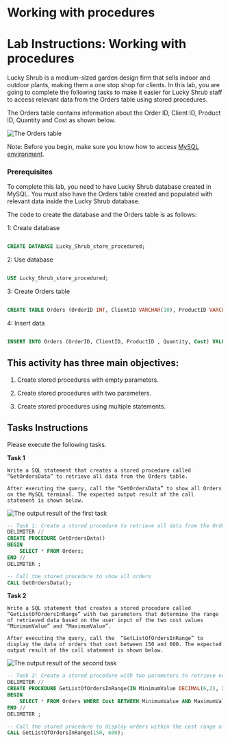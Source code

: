 # Working with procedures 

 
# Lab Instructions: Working with procedures 

Lucky Shrub is a medium-sized garden design firm that sells indoor and outdoor plants, making them a one stop shop for clients.  In this lab, you are going to complete the following tasks to make it easier for Lucky Shrub staff to access relevant data from the Orders table using stored procedures.   


The Orders table contains information about the Order ID, Client ID, Product ID, Quantity and Cost as shown below.  

 ![The Orders table](images/orders.png) 

Note: Before you begin, make sure you know how to access [MySQL environment](https://www.coursera.org/learn/database-structures-and-management-with-mysql/supplement/BSZK6/how-to-access-mysql-environment).

### Prerequisites  

To complete this lab, you need to have Lucky Shrub database created in MySQL. You must also have the Orders table created and populated with relevant data inside the Lucky Shrub database.  

The code to create the database and the Orders table is as follows:   

1: Create database 

```SQL 

CREATE DATABASE Lucky_Shrub_store_procedured; 

```  

2: Use database 

```SQL 

USE Lucky_Shrub_store_procedured; 

``` 

3: Create Orders table  

```SQL 

CREATE TABLE Orders (OrderID INT, ClientID VARCHAR(10), ProductID VARCHAR(10), Quantity INT, Cost DECIMAL(6, 2));

``` 


4: Insert data 

```SQL 

INSERT INTO Orders (OrderID, ClientID, ProductID , Quantity, Cost) VALUES (1, "Cl1", "P1", 10, 500), (2, "Cl2", "P2", 5, 100), (3, "Cl3", "P3", 20, 800), (4, "Cl4", "P4", 15, 150), (5, "Cl3", "P3", 10, 450), (6, "Cl2", "P2", 5, 800), (7, "Cl1", "P4", 22, 1200), (8, "Cl1", "P1", 15, 150); 

```    

## This activity has three main objectives:   

1. Create stored procedures with empty parameters. 

2. Create stored procedures with two parameters. 

3. Create stored procedures using multiple statements.  

 

## Tasks Instructions 

Please execute the following tasks.

**Task 1**  

    Write a SQL statement that creates a stored procedure called “GetOrdersData” to retrieve all data from the Orders table. 
 
    After executing the query, call the “GetOrdersData” to show all Orders on the MySQL terminal. The expected output result of the call statement is shown below.  

![The output result of the first task](images/getordersdetails.png) 

```sql
-- Task 1: Create a stored procedure to retrieve all data from the Orders table
DELIMITER //
CREATE PROCEDURE GetOrdersData()
BEGIN
    SELECT * FROM Orders;
END //
DELIMITER ;

-- Call the stored procedure to show all orders
CALL GetOrdersData();
```

 

**Task 2**  

    Write a SQL statement that creates a stored procedure called “GetListOfOrdersInRange” with two parameters that determine the range of retrieved data based on the user input of the two cost values “MinimumValue” and “MaximumValue”. 

    After executing the query, call the  “GetListOfOrdersInRange” to display the data of orders that cost between 150 and 600. The expected output result of the call statement is shown below. 

![The output result of the second task](images/GetListOfOrdersInRange.png) 

```sql
-- Task 2: Create a stored procedure with two parameters to retrieve orders within a specified cost range
DELIMITER //
CREATE PROCEDURE GetListOfOrdersInRange(IN MinimumValue DECIMAL(6,2), IN MaximumValue DECIMAL(6,2))
BEGIN
    SELECT * FROM Orders WHERE Cost BETWEEN MinimumValue AND MaximumValue;
END //
DELIMITER ;

-- Call the stored procedure to display orders within the cost range of 150 and 600
CALL GetListOfOrdersInRange(150, 600);
```


 
 